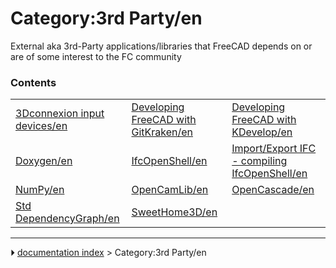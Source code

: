 # Category:3rd Party/en
External aka 3rd-Party applications/libraries that FreeCAD depends on or are of some interest to the FC community

### Contents

|     |     |     |
| --- | --- | --- |
| [3Dconnexion input devices/en](3Dconnexion_input_devices/en.md) | [Developing FreeCAD with GitKraken/en](Developing_FreeCAD_with_GitKraken/en.md) | [Developing FreeCAD with KDevelop/en](Developing_FreeCAD_with_KDevelop/en.md) |
| [Doxygen/en](Doxygen/en.md) | [IfcOpenShell/en](IfcOpenShell/en.md) | [Import/Export IFC - compiling IfcOpenShell/en](Import/Export_IFC_-_compiling_IfcOpenShell/en.md) |
| [NumPy/en](NumPy/en.md) | [OpenCamLib/en](OpenCamLib/en.md) | [OpenCascade/en](OpenCascade/en.md) |
| [Std DependencyGraph/en](Std_DependencyGraph/en.md) | [SweetHome3D/en](SweetHome3D/en.md) |



---
⏵ [documentation index](../README.md) > Category:3rd Party/en
